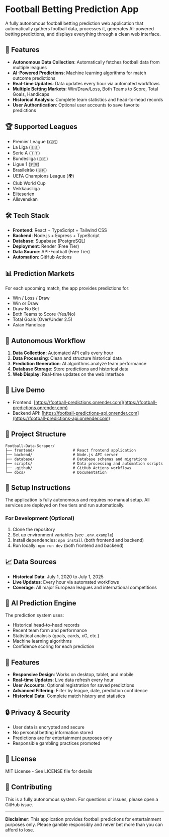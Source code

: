 # Football Betting Prediction App

A fully autonomous football betting prediction web application that automatically gathers football data, processes it, generates AI-powered betting predictions, and displays everything through a clean web interface.

## 🚀 Features

- **Autonomous Data Collection**: Automatically fetches football data from multiple leagues
- **AI-Powered Predictions**: Machine learning algorithms for match outcome predictions
- **Real-time Updates**: Data updates every hour via automated workflows
- **Multiple Betting Markets**: Win/Draw/Loss, Both Teams to Score, Total Goals, Handicaps
- **Historical Analysis**: Complete team statistics and head-to-head records
- **User Authentication**: Optional user accounts to save favorite predictions

## 🏆 Supported Leagues

- Premier League (🇬🇧)
- La Liga (🇪🇸)
- Serie A (🇮🇹)
- Bundesliga (🇩🇪)
- Ligue 1 (🇫🇷)
- Brasileirão (🇧🇷)
- UEFA Champions League (🌍)
- Club World Cup
- Veikkausliiga
- Eliteserien
- Allsvenskan

## 🛠️ Tech Stack

- **Frontend**: React + TypeScript + Tailwind CSS
- **Backend**: Node.js + Express + TypeScript
- **Database**: Supabase (PostgreSQL)
- **Deployment**: Render (Free Tier)
- **Data Source**: API-Football (Free Tier)
- **Automation**: GitHub Actions

## 📊 Prediction Markets

For each upcoming match, the app provides predictions for:
- Win / Loss / Draw
- Win or Draw
- Draw No Bet
- Both Teams to Score (Yes/No)
- Total Goals (Over/Under 2.5)
- Asian Handicap

## 🔄 Autonomous Workflow

1. **Data Collection**: Automated API calls every hour
2. **Data Processing**: Clean and structure historical data
3. **Prediction Generation**: AI algorithms analyze team performance
4. **Database Storage**: Store predictions and historical data
5. **Web Display**: Real-time updates on the web interface

## 🚀 Live Demo

- Frontend: [https://football-predictions.onrender.com](https://football-predictions.onrender.com)
- Backend API: [https://football-predictions-api.onrender.com](https://football-predictions-api.onrender.com)

## 📁 Project Structure

```
Football-Data-Scraper/
├── frontend/                 # React frontend application
├── backend/                  # Node.js API server
├── database/                 # Database schemas and migrations
├── scripts/                  # Data processing and automation scripts
├── .github/                  # GitHub Actions workflows
└── docs/                     # Documentation
```

## 🔧 Setup Instructions

The application is fully autonomous and requires no manual setup. All services are deployed on free tiers and run automatically.

### For Development (Optional)

1. Clone the repository
2. Set up environment variables (see `.env.example`)
3. Install dependencies: `npm install` (both frontend and backend)
4. Run locally: `npm run dev` (both frontend and backend)

## 📈 Data Sources

- **Historical Data**: July 1, 2020 to July 1, 2025
- **Live Updates**: Every hour via automated workflows
- **Coverage**: All major European leagues and international competitions

## 🤖 AI Prediction Engine

The prediction system uses:
- Historical head-to-head records
- Recent team form and performance
- Statistical analysis (goals, cards, xG, etc.)
- Machine learning algorithms
- Confidence scoring for each prediction

## 📱 Features

- **Responsive Design**: Works on desktop, tablet, and mobile
- **Real-time Updates**: Live data refresh every hour
- **User Accounts**: Optional registration for saved predictions
- **Advanced Filtering**: Filter by league, date, prediction confidence
- **Historical Data**: Complete match history and statistics

## 🔒 Privacy & Security

- User data is encrypted and secure
- No personal betting information stored
- Predictions are for entertainment purposes only
- Responsible gambling practices promoted

## 📄 License

MIT License - See LICENSE file for details

## 🤝 Contributing

This is a fully autonomous system. For questions or issues, please open a GitHub issue.

---

**Disclaimer**: This application provides football predictions for entertainment purposes only. Please gamble responsibly and never bet more than you can afford to lose.